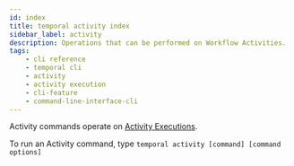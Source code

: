 ```yaml
---
id: index
title: temporal activity index
sidebar_label: activity
description: Operations that can be performed on Workflow Activities.
tags: 
    - cli reference
    - temporal cli
    - activity
    - activity execution
    - cli-feature
    - command-line-interface-cli
---
```


Activity commands operate on [Activity Executions](/concepts/what-is-an-activity-execution).

To run an Activity command, type `temporal activity [command] [command options]`
